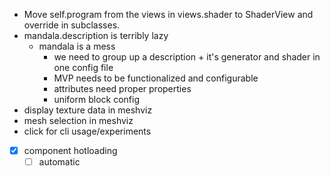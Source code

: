 - Move self.program from the views in views.shader to ShaderView and override in subclasses.
- mandala.description is terribly lazy
  - mandala is a mess
    - we need to group up a description + it's generator and shader in one config file
    - MVP needs to be functionalized and configurable
    - attributes need proper properties
    - uniform block config
- display texture data in meshviz
- mesh selection in meshviz
- click for cli usage/experiments
- [x] component hotloading
  - [ ] automatic